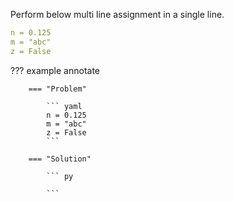 Perform below multi line assignment in a single line.
``` yaml
n = 0.125
m = "abc"
z = False
```
??? example annotate

        === "Problem"

            ``` yaml
            n = 0.125
            m = "abc"
            z = False
            ```

        === "Solution"

            ``` py
        
            ```

<!-- end of question -->
